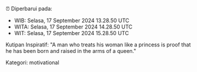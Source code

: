 ⏰ Diperbarui pada:
- WIB: Selasa, 17 September 2024 13.28.50 UTC
- WITA: Selasa, 17 September 2024 14.28.50 UTC
- WIT: Selasa, 17 September 2024 15.28.50 UTC

Kutipan Inspiratif:
"A man who treats his woman like a princess is proof that he has been born and raised in the arms of a queen."


Kategori: motivational

